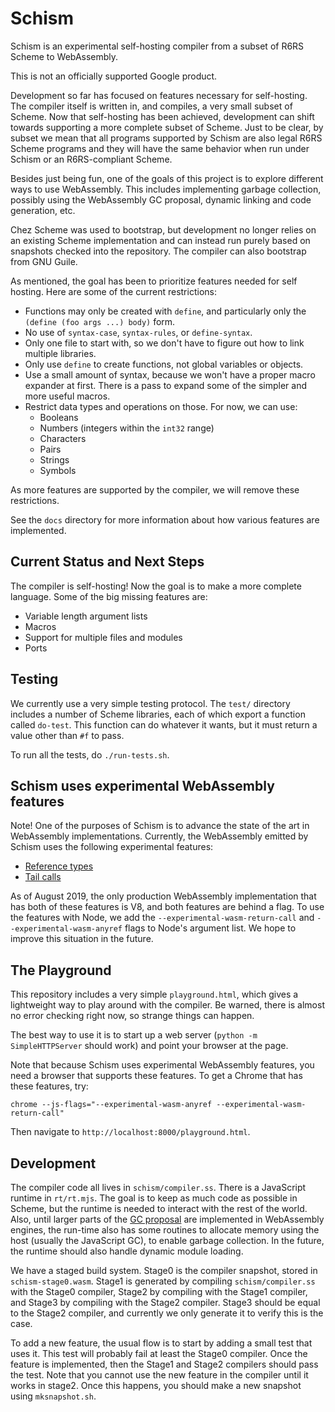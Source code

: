 # Schism

Schism is an experimental self-hosting compiler from a subset of R6RS Scheme to
WebAssembly.

This is not an officially supported Google product.

Development so far has focused on features necessary for
self-hosting. The compiler itself is written in, and compiles, a very
small subset of Scheme. Now that self-hosting has been achieved,
development can shift towards supporting a more complete subset of
Scheme. Just to be clear, by subset we mean that all programs
supported by Schism are also legal R6RS Scheme programs and they will
have the same behavior when run under Schism or an R6RS-compliant
Scheme.

Besides just being fun, one of the goals of this project is to explore different
ways to use WebAssembly. This includes implementing garbage collection, possibly
using the WebAssembly GC proposal, dynamic linking and code generation, etc.

Chez Scheme was used to bootstrap, but development no longer relies on
an existing Scheme implementation and can instead run purely based on
snapshots checked into the repository.  The compiler can also bootstrap
from GNU Guile.

As mentioned, the goal has been to prioritize features needed for self
hosting. Here are some of the current restrictions:

* Functions may only be created with `define`, and particularly only the
  `(define (foo args ...) body)` form.
* No use of `syntax-case`, `syntax-rules`, or `define-syntax`.
* Only one file to start with, so we don't have to figure out how to link
  multiple libraries.
* Only use `define` to create functions, not global variables or objects.
* Use a small amount of syntax, because we won't have a proper macro expander at
  first. There is a pass to expand some of the simpler and more useful macros.
* Restrict data types and operations on those. For now, we can use:
  * Booleans
  * Numbers (integers within the `int32` range)
  * Characters
  * Pairs
  * Strings
  * Symbols

As more features are supported by the compiler, we will remove these
restrictions.

See the `docs` directory for more information about how various
features are implemented.

## Current Status and Next Steps

The compiler is self-hosting! Now the goal is to make a more complete
language. Some of the big missing features are:

* Variable length argument lists
* Macros
* Support for multiple files and modules
* Ports

## Testing

We currently use a very simple testing protocol. The `test/` directory includes
a number of Scheme libraries, each of which export a function called
`do-test`. This function can do whatever it wants, but it must return a value
other than `#f` to pass.

To run all the tests, do `./run-tests.sh`.

## Schism uses experimental WebAssembly features

Note!  One of the purposes of Schism is to advance the state of the art
in WebAssembly implementations.  Currently, the WebAssembly emitted by
Schism uses the following experimental features:

* [Reference types](https://github.com/WebAssembly/reference-types/blob/master/proposals/reference-types/Overview.md)
* [Tail calls](https://github.com/WebAssembly/tail-call/blob/master/proposals/tail-call/Overview.md)

As of August 2019, the only production WebAssembly implementation that
has both of these features is V8, and both features are behind a flag.
To use the features with Node, we add the
`--experimental-wasm-return-call` and `--experimental-wasm-anyref` flags
to Node's argument list.  We hope to improve this situation in the
future.

## The Playground

This repository includes a very simple `playground.html`, which gives a
lightweight way to play around with the compiler. Be warned, there is
almost no error checking right now, so strange things can happen.

The best way to use it is to start up a web server (`python -m
SimpleHTTPServer` should work) and point your browser at the page.

Note that because Schism uses experimental WebAssembly features, you
need a browser that supports these features.  To get a Chrome that has
these features, try:

```
chrome --js-flags="--experimental-wasm-anyref --experimental-wasm-return-call"
```

Then navigate to `http://localhost:8000/playground.html`.

## Development

The compiler code all lives in `schism/compiler.ss`. There is a
JavaScript runtime in `rt/rt.mjs`. The goal is to keep as much code as
possible in Scheme, but the runtime is needed to interact with the rest
of the world. Also, until larger parts of the [GC
proposal](https://github.com/WebAssembly/gc/blob/master/proposals/gc/Overview.md)
are implemented in WebAssembly engines, the run-time also has some
routines to allocate memory using the host (usually the JavaScript GC),
to enable garbage collection. In the future, the runtime should also
handle dynamic module loading.

We have a staged build system. Stage0 is the compiler snapshot, stored in
`schism-stage0.wasm`. Stage1 is generated by compiling `schism/compiler.ss` with
the Stage0 compiler, Stage2 by compiling with the Stage1 compiler, and Stage3 by
compiling with the Stage2 compiler. Stage3 should be equal to the Stage2
compiler, and currently we only generate it to verify this is the case.

To add a new feature, the usual flow is to start by adding a small test that
uses it. This test will probably fail at least the Stage0 compiler. Once the
feature is implemented, then the Stage1 and Stage2 compilers should pass the
test. Note that you cannot use the new feature in the compiler until it works in
stage2. Once this happens, you should make a new snapshot using `mksnapshot.sh`.
